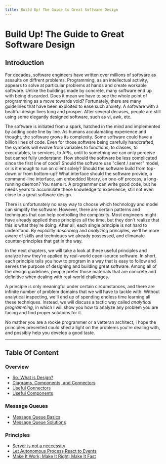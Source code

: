 ```yaml
---
title: Build Up! The Guide to Great Software Design
---
```


# Build Up! The Guide to Great Software Design

## Introduction

For decades, software engineers have written over millions of software as assaults on diffrent problems. Programming, as an intellectual activity, appears to solve at particular problems at hands and create workable software.  Unlike the buildings made by concrete, many software end up with being discarded. Does it mean we have to see the whole point of programming as a move towards void? Fortunately, there are many guidelines that have been exploited to ease such anxiety. A software with a beatiful design lives long and prosper. After several decases, people are still using some elegantly designed software, such as vi, awk, etc.

The software is initiated from a spark, hatched in the mind and implemented by adding code line by line. As humans acculamating experience and thought, the software grows its complexity. Some software could have a billion lines of code. Even for those software being carefully handcrafted, the symbols will evolve from variables to functions, to classes, to executables, to services, to APIs, until to something we can only perceive but cannot fully understand. How should the software be less complicated since the first line of code? Should the software use "client / server" model, or is it enough to run on client solely? Should the software build from top-down or from bottom-up? What interface should the software provide, a command-line interface, am embedded library, an one-off process, a long-running daemon? You name it. A programmer can write good code, but he needs years to accumulate these knowledge to experience, still not even close to a great software design.

There is unfortunately no easy way to choose which technology and model can simplify the software. However, there are certain patterns and techniques that can help controlling the complexity. Most engineers might have already applied these principles all the time, but they don't realize that this is what they're doing. After all, each single principle is not hard to understand. By explicitly *describing* and *analyzing* principles, we'll be more aware of skills and techniques we already possessed, and elimanate counter-principles that get in the way. 

In the next chapters, we will take a look at these useful principles and analyze how they're applied by real-world open-source software. In short, each principle tells you how to program in a way that is easy to follow and serves the purpose of designing and building great software. Among all of the design guidelines, people prefer those materials that are concrete and definitive when dealing with real-world challenges. 

A principle is only meaningful under certain circumstances, and there are infinite number of problem domains that we will have to tackle with. Without analytical inspecting, we'll end up of spending endless time learning all these techniques. Instead, we will discuss a tactic way called *analytical programming*, in which I will show you how to analyze any problem you are facing and find proper solutions for it.

No mather you are a rookie programmer or a vetteran architect, I hope the principles presented could shed a light on the problems you're dealing with, and possibly help you develop a good taste.

---

## Table Of Content

### Overview

* [So, What is Design?](what-is-design.md)
* [Diagrams, Components, and Connectors](diagrams-components-connectors.md)
* [Useful Connectors](useful-connectors.md)
* [Useful Components](useful-components.md)

### Message Queues

* [Message Queue Basics](message-queue-basics.md)
* [Message Queue Solutions](message-queue-solutions.md)

### Principles

* [Server is not a neccessity](server-is-not-a-neccessity.md)
* [Let Autonomous Process React to Events](let-autonomous-process-react-to-events.md)
* [Make It Work; Make It Right; Make It Fast](make-it-work-make-it-right-make-it-fast.md)
